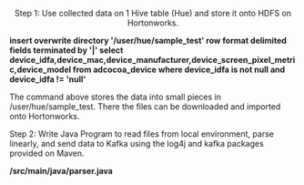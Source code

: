 <p align = center>Step 1:
Use collected data on 1 Hive table (Hue) and store it onto HDFS on Hortonworks.

<b>insert overwrite directory '/user/hue/sample_test' row format delimited fields terminated by '|' select device_idfa,device_mac,device_manufacturer,device_screen_pixel_metric,device_model from adcocoa_device where device_idfa is not null and device_idfa != 'null'</b>

The command above stores the data into small pieces in /user/hue/sample_test. There the files can be downloaded and imported onto Hortonworks.

Step 2:
Write Java Program to read files from local environment, parse linearly, and send data to Kafka using the log4j and kafka packages provided on Maven.

<b>/src/main/java/parser.java</b>

</p>
